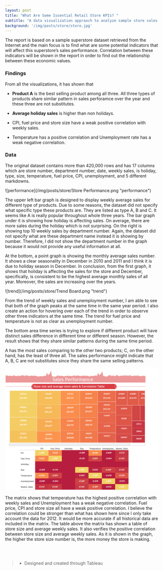 ```yaml
---
layout: post
title: "What Are Some Issential Retail Store KPIs? "
subtitle: "A data visualization appraoch to analyze sample store sales performance."
background: '/img/posts/store/store.jpg'
---
```


The report is based on a sample superstore dataset retrieved from the Internet and the main focus is to find what are some potential indicators that will affect this superstore’s sales performance. Correlation between these indicators will be shown in the report in order to find out the relationship between these economic values. 

<h3> Findings </h3>

From all the visualizations, it has shown that

- <strong class="covid">Product A</strong> is the best selling product among all three. All three types of products share similar pattern in sales perforamce over the year and these three are not substitutes. 
- <strong class="covid">Average holiday sales</strong> is higher than non holidays.

- CPI, fuel price and store size have a weak positive correlation with weekly sales. 

- Temperature has a positive correlation and Unemployment rate has a weak negative correlation.

<h3> Data </h3>
The original dataset contains more than 420,000 rows and has 17 columns which are store number, department number, date, weekly sales, is holiday, type, size, temperature, fuel price, CPI, unemployment, and 5 different markdowns. 

![performance](/img/posts/store/Store Performance.png "performance")

The upper left bar graph is designed to display weekly average sales for different type of products. Due to some reasons, the dataset did not specify what specific type these products are. They are listed as type A, B and C. It seems like A is really popular throughout whole three years. The bar graph under it is showing how holiday is affecting sales. On average, there are more sales during the holiday which is not surprising. On the right is showing top 10 weekly sales by department number. Again, the dataset did not specify what are these department name instead it is showing by number. Therefore, I did not show the department number in the graph because it would not provide any useful information at all. 

At the bottom, a point graph is showing the monthly average sales number. It shows a clear seasonality in December in 2010 and 2011 and I think it is due to holiday season in December. In conclusion, from the first graph, it shows that holiday is affecting the sales for the store and December, specifically, is consistent to be the highest average monthly sales of all year. Moreover, the sales are increasing over the years. 


![trend](/img/posts/store/Trend Board.png "trend")

From the trend of weekly sales and unemployment number, I am able to see that both of the graph peaks at the same time in the same year period. I also create an action for hovering over each of the trend in order to observe other three indicators at the same time. The trend for fuel price and temperature is not as clear as unemployment number.

 The bottom area time series is trying to explore if different product will have distinct sales difference in different time or different season. However, the result shows that they share similar patterns during the same time period.

 A has the most sales comparing to the other two products; C, on the other hand, has the least of three all. The sales performance might indicate that A, B, C are not substitutes since they share the same selling patterns. 


![correlation](/img/posts/store/Correlation.png "correlation")

The matrix shows that temperature has the highest positive correlation with weekly sales and Unemployment has a weak negative correlation. Fuel price, CPI and store size all have a weak positive correlation. I believe the correlation could be stronger than what has shown here since I only take account the data for 2012. It would be more accurate if all historical data are included in the matrix. The table above the matrix has shown a table of store size and average weekly sales. It also verifies the positive correlation between store size and average weekly sales. As it is shown in the graph, the higher the store size number is, the more money the store is making. 

<br/><br/>
> - Designed and created through Tableau
